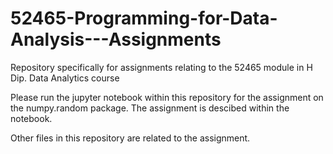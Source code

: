 # 52465-Programming-for-Data-Analysis---Assignments
Repository specifically for assignments relating to the 52465 module in H Dip. Data Analytics course

Please run the jupyter notebook within this repository for the assignment on the numpy.random package.
The assignment is descibed within the notebook.

Other files in this repository are related to the assignment.